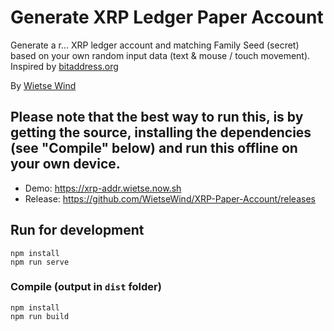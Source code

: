 # Generate XRP Ledger Paper Account

Generate a r... XRP ledger account and matching Family Seed (secret) based on your own random input data (text & mouse / touch movement).
Inspired by [bitaddress.org](https://bitaddress.org)

By [Wietse Wind](https://wietse.com)

## Please note that the best way to run this, is by getting the source, installing the dependencies (see "Compile" below) and run this offline on your own device.

- Demo: https://xrp-addr.wietse.now.sh
- Release: https://github.com/WietseWind/XRP-Paper-Account/releases

## Run for development
```
npm install
npm run serve
```

### Compile (output in `dist` folder)
```
npm install
npm run build
```

